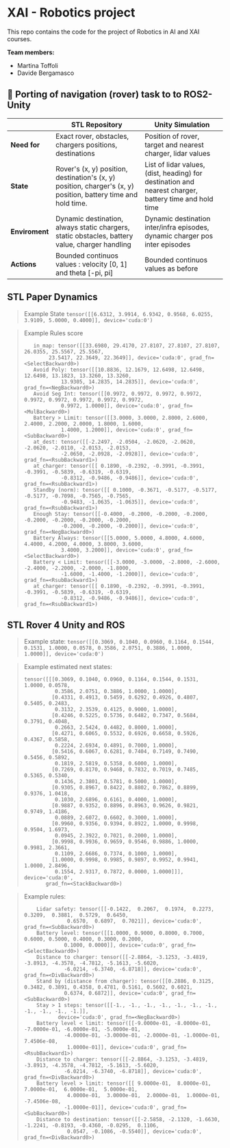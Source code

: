 # XAI - Robotics project

This repo contains the code for the project of Robotics in AI and XAI courses.

**Team members:**
- Martina Toffoli
- Davide Bergamasco


## :whale: Porting of navigation (rover) task to  to ROS2-Unity

|                | STL Repository                                                                                                 | Unity Simulation                                                                                      |
| -------------- | -------------------------------------------------------------------------------------------------------------- | ----------------------------------------------------------------------------------------------------- |
| **Need for**   | Exact rover, obstacles, chargers positions, destinations                                                       | Position of rover, target and  nearest charger, lidar values                                          |
| **State**      | Rover's (x, y) position, destination's (x, y) position, charger's (x, y) position, battery time and hold time. | List of lidar values, (dist, heading) for destination and nearest charger, battery time and hold time |
| **Enviroment** | Dynamic destination, always static chargers, static obstacles, battery value, charger handling                 | Dynamic destination inter/infra episodes, dynamic charger pos inter episodes                          |
| **Actions**    | Bounded continuos values : velocity [0, 1] and theta [-pi, pi]                                                 | Bounded continuos values as before                                                                    |

## STL Paper Dynamics

> Example State
> `tensor([[6.6312, 3.9914, 6.9342, 0.9568, 6.0255, 3.9109, 5.0000, 0.4000]],
       device='cuda:0')`

> Example Rules score
> ``` 
>    in_map: tensor([[33.6980, 29.4170, 27.8107, 27.8107, 27.8107, 26.0355, 25.5567, 25.5567,
>         23.5417, 22.3649, 22.3649]], device='cuda:0', grad_fn=<SelectBackward0>)
>    Avoid Poly: tensor([[10.8836, 12.1679, 12.6498, 12.6498, 12.6498, 13.1823, 13.3260, 13.3260,
>             13.9305, 14.2835, 14.2835]], device='cuda:0', grad_fn=<NegBackward0>)
>    Avoid Seg Int: tensor([[0.9972, 0.9972, 0.9972, 0.9972, 0.9972, 0.9972, 0.9972, 0.9972, 0.9972,
>             0.9972, 1.0000]], device='cuda:0', grad_fn=<MulBackward0>)
>    Battery > Limit: tensor([[3.0000, 3.0000, 2.8000, 2.6000, 2.4000, 2.2000, 2.0000, 1.8000, 1.6000,
>             1.4000, 1.2000]], device='cuda:0', grad_fn=<SubBackward0>)
>    at_dest: tensor([[-2.2497, -2.0504, -2.0620, -2.0620, -2.0620, -2.0110, -2.0153, -2.0153,
>             -2.0650, -2.0928, -2.0928]], device='cuda:0', grad_fn=<RsubBackward1>)
>    at_charger: tensor([[ 0.1890, -0.2392, -0.3991, -0.3991, -0.3991, -0.5839, -0.6319, -0.6319,
>             -0.8312, -0.9486, -0.9486]], device='cuda:0', grad_fn=<RsubBackward1>)
>    Standby (norm): tensor([[ 0.1000, -0.3671, -0.5177, -0.5177, -0.5177, -0.7098, -0.7565, -0.7565,
>             -0.9483, -1.0635, -1.0635]], device='cuda:0', grad_fn=<RsubBackward1>)
>    Enough Stay: tensor([[-0.4000, -0.2000, -0.2000, -0.2000, -0.2000, -0.2000, -0.2000, -0.2000,
>             -0.2000, -0.2000, -0.2000]], device='cuda:0', grad_fn=<NegBackward0>)
>    Battery Always: tensor([[5.0000, 5.0000, 4.8000, 4.6000, 4.4000, 4.2000, 4.0000, 3.8000, 3.6000,
>             3.4000, 3.2000]], device='cuda:0', grad_fn=<SelectBackward0>)
>    Battery < Limit: tensor([[-3.0000, -3.0000, -2.8000, -2.6000, -2.4000, -2.2000, -2.0000, -1.8000,
>             -1.6000, -1.4000, -1.2000]], device='cuda:0', grad_fn=<RsubBackward1>)
>    at_charger: tensor([[ 0.1890, -0.2392, -0.3991, -0.3991, -0.3991, -0.5839, -0.6319, -0.6319,
>             -0.8312, -0.9486, -0.9486]], device='cuda:0', grad_fn=<RsubBackward1>)
> ```

## STL Rover 4 Unity and ROS

> Example state: `tensor([[0.3069, 0.1040, 0.0960, 0.1164, 0.1544, 0.1531, 1.0000, 0.0578, 0.3586,
         2.0751, 0.3886, 1.0000, 1.0000]], device='cuda:0')`

> Example estimated next states: 
> ```
> tensor([[[0.3069, 0.1040, 0.0960, 0.1164, 0.1544, 0.1531, 1.0000, 0.0578,
>           0.3586, 2.0751, 0.3886, 1.0000, 1.0000],
>          [0.4331, 0.4913, 0.5459, 0.6292, 0.4926, 0.4807, 0.5405, 0.2483,
>           0.3132, 2.3539, 0.4125, 0.9000, 1.0000],
>          [0.4246, 0.5225, 0.5736, 0.6482, 0.7347, 0.5684, 0.3791, 0.4048,
>           0.2663, 2.5424, 0.4482, 0.8000, 1.0000],
>          [0.4271, 0.6065, 0.5532, 0.6926, 0.6658, 0.5926, 0.4367, 0.5858,
>           0.2224, 2.6934, 0.4891, 0.7000, 1.0000],
>          [0.5416, 0.6067, 0.6281, 0.7404, 0.7149, 0.7490, 0.5456, 0.5892,
>           0.1819, 2.5819, 0.5358, 0.6000, 1.0000],
>          [0.7269, 0.8170, 0.9468, 0.7832, 0.7019, 0.7485, 0.5365, 0.5340,
>           0.1436, 2.3801, 0.5781, 0.5000, 1.0000],
>          [0.9305, 0.8967, 0.8422, 0.8802, 0.7862, 0.8899, 0.9376, 1.0418,
>           0.1030, 2.6896, 0.6161, 0.4000, 1.0000],
>          [0.9887, 0.9352, 0.8896, 0.8963, 0.9626, 0.9821, 0.9749, 1.4186,
>           0.0889, 2.6072, 0.6602, 0.3000, 1.0000],
>          [0.9960, 0.9356, 0.9394, 0.8922, 1.0000, 0.9998, 0.9504, 1.6973,
>           0.0945, 2.3922, 0.7021, 0.2000, 1.0000],
>          [0.9998, 0.9936, 0.9659, 0.9546, 0.9886, 1.0000, 0.9981, 2.3661,
>           0.1109, 2.6686, 0.7374, 0.1000, 1.0000],
>          [1.0000, 0.9998, 0.9985, 0.9897, 0.9952, 0.9941, 1.0000, 2.8496,
>           0.1554, 2.9317, 0.7872, 0.0000, 1.0000]]], device='cuda:0',
>        grad_fn=<StackBackward0>)
> ```

> Example rules: 
>
> ``` 
>     Lidar safety: tensor([[-0.1422,  0.2067,  0.1974,  0.2273,  0.3209,  0.3881,  0.5729,  0.6450,
>               0.6570,  0.6897,  0.7021]], device='cuda:0', grad_fn=<SubBackward0>)
>     Battery level: tensor([[1.0000, 0.9000, 0.8000, 0.7000, 0.6000, 0.5000, 0.4000, 0.3000, 0.2000,
>              0.1000, 0.0000]], device='cuda:0', grad_fn=<SelectBackward0>)
>     Distance to charger: tensor([[-2.8864, -3.1253, -3.4819, -3.8913, -4.3578, -4.7812, -5.1613, -5.6020,
>              -6.0214, -6.3740, -6.8718]], device='cuda:0', grad_fn=<DivBackward0>)
>     Stand by (distance from charger): tensor([[0.2886, 0.3125, 0.3482, 0.3891, 0.4358, 0.4781, 0.5161, 0.5602, 0.6021,
>              0.6374, 0.6872]], device='cuda:0', grad_fn=<SubBackward0>)
>     Stay > 1 steps: tensor([[-1., -1., -1., -1., -1., -1., -1., -1., -1., -1., -1.]],
>            device='cuda:0', grad_fn=<NegBackward0>)
>     Battery level < limit: tensor([[-9.0000e-01, -8.0000e-01, -7.0000e-01, -6.0000e-01, -5.0000e-01,
>              -4.0000e-01, -3.0000e-01, -2.0000e-01, -1.0000e-01,  7.4506e-08,
>               1.0000e-01]], device='cuda:0', grad_fn=<RsubBackward1>)
>     Distance to charger: tensor([[-2.8864, -3.1253, -3.4819, -3.8913, -4.3578, -4.7812, -5.1613, -5.6020,
>              -6.0214, -6.3740, -6.8718]], device='cuda:0', grad_fn=<DivBackward0>)
>     Battery level > limit: tensor([[ 9.0000e-01,  8.0000e-01,  7.0000e-01,  6.0000e-01,  5.0000e-01,
>               4.0000e-01,  3.0000e-01,  2.0000e-01,  1.0000e-01, -7.4506e-08,
>              -1.0000e-01]], device='cuda:0', grad_fn=<SubBackward0>)
>     Distance to destination: tensor([[-2.5858, -2.1320, -1.6630, -1.2241, -0.8193, -0.4360, -0.0295,  0.1106,
>               0.0547, -0.1086, -0.5540]], device='cuda:0', grad_fn=<DivBackward0>)
> ```
